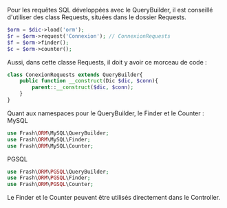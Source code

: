 Pour les requêtes SQL développées avec le QueryBuilder, il est conseillé d'utiliser des class Requests, situées dans le dossier Requests.

```php
$orm = $dic->load('orm');
$r = $orm->request('Connexion'); // ConnexionRequests
$f = $orm->finder();
$c = $orm->counter();
```

Aussi, dans cette classe Requests, il doit y avoir ce morceau de code :
```php
class ConexionRequests extends QueryBuilder{
	public function __construct(Dic $dic, $conn){
		parent::__construct($dic, $conn);
	}
}
```

Quant aux namespaces pour le QueryBuilder, le Finder et le Counter :
MySQL
```php
use Frash\ORM\MySQL\QueryBuilder;
use Frash\ORM\MySQL\Finder;
use Frash\ORM\MySQL\Counter;
```

PGSQL
```php
use Frash\ORM\PGSQL\QueryBuilder;
use Frash\ORM\PGSQL\Finder;
use Frash\ORM\PGSQL\Counter;
```

Le Finder et le Counter peuvent être utilisés directement dans le Controller.